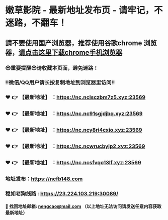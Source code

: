 # 嫩草影院 - 最新地址发布页 - 请牢记，不迷路，不翻车！

## 請不要使用国产浏览器，推荐使用谷歌chrome 浏览器，<a href = "https://www.google.cn/chrome/">请点击这里下载chrome手机浏览器</a>

### :sunglasses:重要提醒:sunglasses:请收藏本页面，避免迷路！
### ‼️微信/QQ用户请长按复制地址到浏览器里访问‼️

### :heart: :point_right: 【最新地址】 ：https://nc.nclsczbm7z5.xyz:23569
### :heart: :point_right: 【最新地址】 ：https://nc.nc91sgjdjbq.xyz:23569
### :heart: :point_right: 【最新地址】 ：https://nc.ncy8ri4cxjo.xyz:23569
### :heart: :point_right: 【最新地址】 ：https://nc.ncwrucbyip2.xyz:23569
### :heart: :point_right: 【最新地址】 ：https://nc.ncsfvqo13lf.xyz:23569

### 地址发布：https://ncfb148.com
### 稳如老狗线路 : https://23.224.103.219:30089/

#### :e-mail: __找回地址邮箱: nengcao@mail.com （以上地址无法访问请发送任意内容获取最新地址）__
